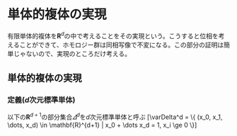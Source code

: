 # 単体的複体の実現

有限単体的複体を$\mathbf{R}^d$の中で考えることをその実現という。こうすると位相を考えることができて、ホモロジー群は同相写像で不変になる。この部分の証明は簡単じゃないので、実現のところだけ考える。

## 単体的複体の実現

### 定義($d$次元標準単体)

以下の$\mathbf{R}^{d+1}$の部分集合$\varDelta^d$を$d$次元標準単体と呼ぶ
[\varDelta^d = \\{ (x_0, x_1, \dots, x_d) \in \mathbf{R}^{d+1} | x_0 + \dots x_d = 1, x_i \ge 0 \\}]
